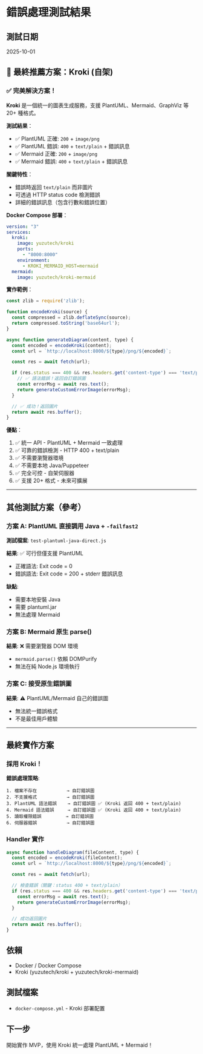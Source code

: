# 錯誤處理測試結果

## 測試日期
2025-10-01

## 🎯 最終推薦方案：Kroki (自架)

### ✅ 完美解決方案！

**Kroki** 是一個統一的圖表生成服務，支援 PlantUML、Mermaid、GraphViz 等 20+ 種格式。

**測試結果**：
- ✅ PlantUML 正確: `200` + `image/png`
- ✅ PlantUML 錯誤: `400` + `text/plain` + 錯誤訊息
- ✅ Mermaid 正確: `200` + `image/png`
- ✅ Mermaid 錯誤: `400` + `text/plain` + 錯誤訊息

**關鍵特性**：
- 錯誤時返回 `text/plain` 而非圖片
- 可透過 HTTP status code 檢測錯誤
- 詳細的錯誤訊息（包含行數和錯誤位置）

**Docker Compose 部署**：
```yaml
version: "3"
services:
  kroki:
    image: yuzutech/kroki
    ports:
      - "8000:8000"
    environment:
      - KROKI_MERMAID_HOST=mermaid
  mermaid:
    image: yuzutech/kroki-mermaid
```

**實作範例**：
```javascript
const zlib = require('zlib');

function encodeKroki(source) {
  const compressed = zlib.deflateSync(source);
  return compressed.toString('base64url');
}

async function generateDiagram(content, type) {
  const encoded = encodeKroki(content);
  const url = `http://localhost:8000/${type}/png/${encoded}`;

  const res = await fetch(url);

  if (res.status === 400 && res.headers.get('content-type') === 'text/plain') {
    // ✅ 語法錯誤！返回自訂錯誤圖
    const errorMsg = await res.text();
    return generateCustomErrorImage(errorMsg);
  }

  // ✅ 成功！返回圖片
  return await res.buffer();
}
```

**優點**：
1. ✅ 統一 API - PlantUML + Mermaid 一致處理
2. ✅ 可靠的錯誤檢測 - HTTP 400 + text/plain
3. ✅ 不需要瀏覽器環境
4. ✅ 不需要本地 Java/Puppeteer
5. ✅ 完全可控 - 自架伺服器
6. ✅ 支援 20+ 格式 - 未來可擴展

---

## 其他測試方案（參考）

### 方案 A: PlantUML 直接調用 Java + `-failfast2`

**測試檔案**: `test-plantuml-java-direct.js`

**結果**: ✅ 可行但僅支援 PlantUML
- 正確語法: Exit code = 0
- 錯誤語法: Exit code = 200 + stderr 錯誤訊息

**缺點**:
- 需要本地安裝 Java
- 需要 plantuml.jar
- 無法處理 Mermaid

### 方案 B: Mermaid 原生 parse()

**結果**: ❌ 需要瀏覽器 DOM 環境
- `mermaid.parse()` 依賴 DOMPurify
- 無法在純 Node.js 環境執行

### 方案 C: 接受原生錯誤圖

**結果**: ⚠️ PlantUML/Mermaid 自己的錯誤圖
- 無法統一錯誤格式
- 不是最佳用戶體驗

---

## 最終實作方案

### 採用 Kroki！

**錯誤處理策略**:
```
1. 檔案不存在           → 自訂錯誤圖
2. 不支援格式           → 自訂錯誤圖
3. PlantUML 語法錯誤    → 自訂錯誤圖 ✅ (Kroki 返回 400 + text/plain)
4. Mermaid 語法錯誤     → 自訂錯誤圖 ✅ (Kroki 返回 400 + text/plain)
5. 讀取權限錯誤         → 自訂錯誤圖
6. 伺服器錯誤           → 自訂錯誤圖
```

### Handler 實作

```javascript
async function handleDiagram(fileContent, type) {
  const encoded = encodeKroki(fileContent);
  const url = `http://localhost:8000/${type}/png/${encoded}`;

  const res = await fetch(url);

  // 檢查錯誤（關鍵：status 400 + text/plain）
  if (res.status === 400 && res.headers.get('content-type') === 'text/plain') {
    const errorMsg = await res.text();
    return generateCustomErrorImage(errorMsg);
  }

  // 成功返回圖片
  return await res.buffer();
}
```

## 依賴

- Docker / Docker Compose
- Kroki (yuzutech/kroki + yuzutech/kroki-mermaid)

## 測試檔案

- `docker-compose.yml` - Kroki 部署配置

## 下一步

開始實作 MVP，使用 Kroki 統一處理 PlantUML + Mermaid！
